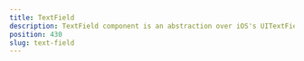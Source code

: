 ```yaml
---
title: TextField
description: TextField component is an abstraction over iOS's UITextField  and Android's widget.EditText, which allows the user to type a text in the app. The module provides some specific properties like `secure`  and `autocapitalizationType`, which helps to set up further the control. 
position: 430
slug: text-field
---
```

